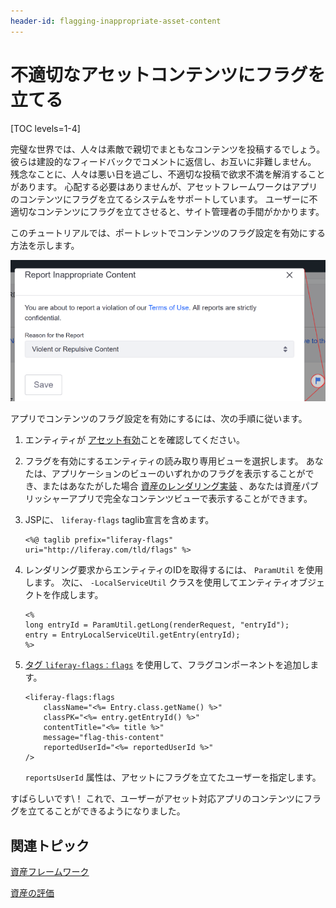 ```yaml
---
header-id: flagging-inappropriate-asset-content
---
```


# 不適切なアセットコンテンツにフラグを立てる

[TOC levels=1-4]

完璧な世界では、人々は素敵で親切でまともなコンテンツを投稿するでしょう。 彼らは建設的なフィードバックでコメントに返信し、お互いに非難しません。 残念なことに、人々は悪い日を過ごし、不適切な投稿で欲求不満を解消することがあります。 心配する必要はありませんが、アセットフレームワークはアプリのコンテンツにフラグを立てるシステムをサポートしています。 ユーザーに不適切なコンテンツにフラグを立てさせると、サイト管理者の手間がかかります。

このチュートリアルでは、ポートレットでコンテンツのフラグ設定を有効にする方法を示します。

![図1：ユーザーが不快なコンテンツをマークできるようにするためのフラグは、メッセージボードポートレットで有効になっています。](../../../images/social-flags.png)

アプリでコンテンツのフラグ設定を有効にするには、次の手順に従います。

1.  エンティティが [アセット有効](/docs/7-0/tutorials/-/knowledge_base/t/asset-framework)ことを確認してください。

2.  フラグを有効にするエンティティの読み取り専用ビューを選択します。 あなたは、アプリケーションのビューのいずれかのフラグを表示することができ、またはあなたがした場合 [資産のレンダリング実装](/docs/7-1/tutorials/-/knowledge_base/t/rendering-an-asset) 、あなたは資産パブリッシャーアプリで完全なコンテンツビューで表示することができます。

3.  JSPに、 `liferay-flags` taglib宣言を含めます。
   
        <%@ taglib prefix="liferay-flags" uri="http://liferay.com/tld/flags" %>

4.  レンダリング要求からエンティティのIDを取得するには、 `ParamUtil` を使用します。 次に、 `-LocalServiceUtil` クラスを使用してエンティティオブジェクトを作成します。
   
        <%
        long entryId = ParamUtil.getLong(renderRequest, "entryId");
        entry = EntryLocalServiceUtil.getEntry(entryId);
        %>

5.  [タグ `liferay-flags：flags`](@app-ref@/collaboration/latest/taglibdocs/liferay-flags/flags.html) を使用して、フラグコンポーネントを追加します。
   
        <liferay-flags:flags
            className="<%= Entry.class.getName() %>"
            classPK="<%= entry.getEntryId() %>"
            contentTitle="<%= title %>"
            message="flag-this-content"
            reportedUserId="<%= reportedUserId %>"
        />

    `reportsUserId` 属性は、アセットにフラグを立てたユーザーを指定します。

すばらしいです\！ これで、ユーザーがアセット対応アプリのコンテンツにフラグを立てることができるようになりました。

## 関連トピック

[資産フレームワーク](/docs/7-1/tutorials/-/knowledge_base/t/asset-framework)

[資産の評価](/docs/7-1/tutorials/-/knowledge_base/t/rating-assets)
